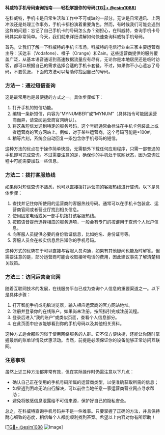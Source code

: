 **科威特手机号码查询指南——轻松掌握你的号码[[TG💪+ @esim1088](https://t.me/s/esim1088)]**

在科威特，手机卡是日常生活和工作中不可或缺的一部分。无论是日常通讯、上网冲浪还是处理工作事务，手机卡都扮演着重要角色。然而，有时候我们可能会遇到这样的问题：忘记了自己手机卡的号码怎么办？别担心，在科威特，查询手机卡号码其实非常简单。今天，我们就来详细讲解如何快速查询科威特手机号码。

首先，让我们了解一下科威特的手机卡市场。科威特的电信行业由三家主要运营商主导：沃达丰（Vodafone）、橙子（Orange）和Zain。这些运营商提供的服务覆盖广泛，从基本语音通话到高速数据流量应有尽有。无论你是本地居民还是临时访客，都可以根据自己的需求选择合适的手机卡套餐。不过，如果你不小心遗忘了号码，不要慌张，下面的方法可以帮助你找回自己的号码。

### 方法一：通过短信查询

这是最常用也是最便捷的方式之一。具体步骤如下：

1. 打开手机的短信功能。
2. 编辑一条新短信，内容为“MYNUMBER”或“MYNUM”（具体指令可能因运营商而异，请查阅运营商官网确认）。
3. 将这条短信发送到特定的服务号码，这个号码通常会标注在手机卡包装盒上或者运营商的官方网站上。例如，对于某些运营商，这个号码可能是*100#。
4. 稍等片刻，系统会自动回复一条包含你手机号码的短信。

这种方法的优点在于操作简单快捷，无需额外下载任何应用程序，只需一部普通的手机即可完成查询。不过需要注意的是，确保你的手机处于联网状态，因为查询过程中可能需要加载一些信息。

### 方法二：拨打客服热线

如果你对短信查询不熟悉，也可以直接拨打运营商的客服热线进行咨询。以下是具体步骤：

1. 查找并记住你所使用的运营商的客服热线号码。通常可以在手机卡包装盒、运营商官网或者营业厅找到相关信息。
2. 使用固定电话或另一部手机拨打该客服热线。
3. 按照语音提示选择相应的服务选项，一般会有专门的按键用于查询个人账户信息。
4. 向客服人员提供必要的身份验证信息，比如姓名、身份证号等。
5. 客服人员会在核实信息后告知你的手机号码。

这种方式的优势在于可以直接与客服人员沟通，如果有其他疑问也能及时解答。但需要注意的是，部分运营商可能会收取接听电话的费用，因此建议事先了解清楚相关政策。

### 方法三：访问运营商官网

随着互联网技术的发展，在线服务平台已成为查询个人信息的重要渠道之一。以下是具体步骤：

1. 打开智能手机或电脑浏览器，输入相应运营商的官方网站地址。
2. 注册并登录你的在线账户。如果尚未注册，按照指引完成注册流程。
3. 登录后进入“我的账户”或类似页面，查看个人信息部分。
4. 在此页面中应该能够看到你的手机号码以及其他相关资料。

这种方式适合那些习惯于使用网络服务的人群。它不仅方便快捷，还能让你随时掌握最新的账单详情及优惠活动。当然，前提是必须保证你的设备能够正常访问互联网。

### 注意事项

虽然上述三种方法都非常有效，但在实际操作时仍需注意以下几点：

- 确认自己正在使用的手机号码所属的运营商类型，以便准确获取所需的信息；
- 如果遇到困难无法自行解决，可以前往当地任意一家运营商营业网点寻求帮助；
- 避免将敏感信息泄露给不可信来源，保护好自己的隐私安全。

总之，在科威特查询手机号码并不是一件难事。只要掌握了正确的方法，并且保持耐心细致的态度，相信每个人都能顺利找到答案。希望以上内容对你有所帮助！

[[TG💪+ @esim1088](https://t.me/s/esim1088) ![Image](https://i.postimg.cc/4NQfJmqS/Snipaste-2025-05-13-00-14-12.png)]